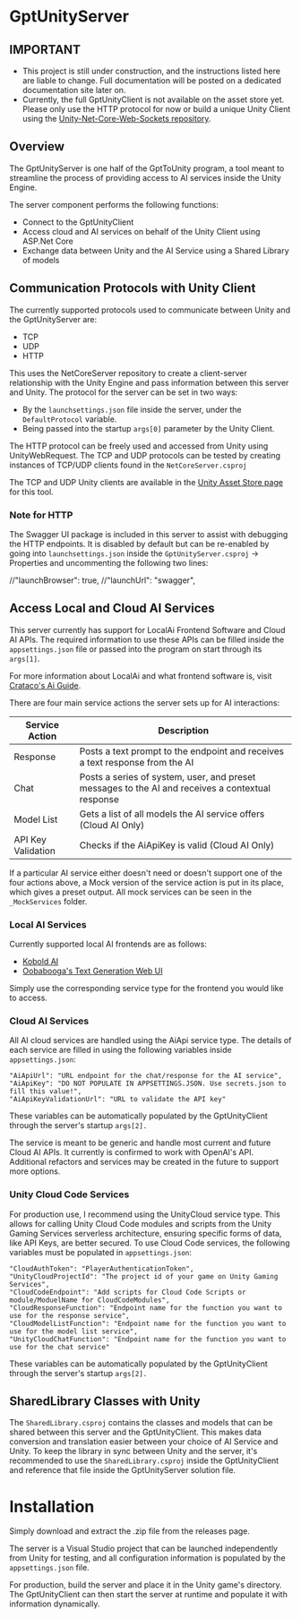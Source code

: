 # GptUnityServer

## IMPORTANT

- This project is still under construction, and the instructions listed here are liable to change. Full documentation will be posted on a dedicated documentation site later on.
- Currently, the full GptUnityClient is not available on the asset store yet. Please only use the HTTP protocol for now or build a unique Unity Client using the [Unity-Net-Core-Web-Sockets repository](https://github.com/JohannesDeml/Unity-Net-Core-Networking-Sockets).


## Overview
The GptUnityServer is one half of the GptToUnity program, a tool meant to streamline the process of providing access to AI services inside the Unity Engine.

The server component performs the following functions:

- Connect to the GptUnityClient
- Access cloud and AI services on behalf of the Unity Client using ASP.Net Core
- Exchange data between Unity and the AI Service using a Shared Library of models


## Communication Protocols with Unity Client

The currently supported protocols used to communicate between Unity and the GptUnityServer are:

- TCP
- UDP
- HTTP

This uses the NetCoreServer repository to create a client-server relationship with the Unity Engine and pass information between this server and Unity. The protocol for the server can be set in two ways:
- By the `launchsettings.json` file inside the server, under the `DefaultProtocol` variable.
- Being passed into the startup `args[0]` parameter by the Unity Client.

The HTTP protocol can be freely used and accessed from Unity using UnityWebRequest. The TCP and UDP protocols can be tested by creating instances of TCP/UDP clients found in the `NetCoreServer.csproj`

The TCP and UDP Unity clients are available in the [Unity Asset Store page]() for this tool.


### Note for HTTP
The Swagger UI package is included in this server to assist with debugging the HTTP endpoints. It is disabled by default but can be re-enabled by going into `launchsettings.json` inside the `GptUnityServer.csproj` -> Properties and uncommenting the following two lines:

//"launchBrowser": true,
//"launchUrl": "swagger",


## Access Local and Cloud AI Services

This server currently has support for LocalAi Frontend Software and Cloud AI APIs. The required information to use these APIs can be filled inside the `appsettings.json` file or passed into the program on start through its `args[1]`.

For more information about LocalAi and what frontend software is, visit [Crataco's Ai Guide](https://github.com/Crataco/ai-guide).

There are four main service actions the server sets up for AI interactions:

| Service Action     | Description |
| ----------- | ----------- |
| Response      | Posts a text prompt to the endpoint and receives a text response from the AI       |
| Chat   | Posts a series of system, user, and preset messages to the AI and receives a contextual response        |
| Model List      | Gets a list of all models the AI service offers (Cloud AI Only)       |
| API Key Validation   | Checks if the AiApiKey is valid (Cloud AI Only)        |

If a particular AI service either doesn't need or doesn't support one of the four actions above, a Mock version of the service action is put in its place, which gives a preset output. All mock services can be seen in the `_MockServices` folder.


### Local AI Services

Currently supported local AI frontends are as follows:
- [Kobold AI](https://github.com/KoboldAI/KoboldAI-Client)
- [Oobabooga's Text Generation Web UI](https://github.com/oobabooga/text-generation-webui)

Simply use the corresponding service type for the frontend you would like to access.


### Cloud AI Services

All AI cloud services are handled using the AiApi service type. The details of each service are filled in using the following variables inside `appsettings.json`:

    "AiApiUrl": "URL endpoint for the chat/response for the AI service",
    "AiApiKey": "DO NOT POPULATE IN APPSETTINGS.JSON. Use secrets.json to fill this value!",
    "AiApiKeyValidationUrl": "URL to validate the API key"

These variables can be automatically populated by the GptUnityClient through the server's startup `args[2].` 

The service is meant to be generic and handle most current and future Cloud AI APIs. It currently is confirmed to work with OpenAI's API. Additional refactors and services may be created in the future to support more options.


### Unity Cloud Code Services

For production use, I recommend using the UnityCloud service type. This allows for calling Unity Cloud Code modules and scripts from the Unity Gaming Services serverless architecture, ensuring specific forms of data, like API Keys, are better secured. To use Cloud Code services, the following variables must be populated in `appsettings.json`:

    "CloudAuthToken": "PlayerAuthenticationToken",
    "UnityCloudProjectId": "The project id of your game on Unity Gaming Services",
    "CloudCodeEndpoint": "Add scripts for Cloud Code Scripts or module/ModuelName for CloudCodeModules",
    "CloudResponseFunction": "Endpoint name for the function you want to use for the response service",
    "CloudModelListFunction": "Endpoint name for the function you want to use for the model list service",
    "UnityCloudChatFunction": "Endpoint name for the function you want to use for the chat service"

These variables can be automatically populated by the GptUnityClient through the server's startup `args[2].` 

## SharedLibrary Classes with Unity

The `SharedLibrary.csproj` contains the classes and models that can be shared between this server and the GptUnityClient. This makes data conversion and translation easier between your choice of AI Service and Unity. To keep the library in sync between Unity and the server, it's recommended to use the `SharedLibrary.csproj` inside the GptUnityClient and reference that file inside the GptUnityServer solution file.


# Installation

Simply download and extract the .zip file from the releases page. 

The server is a Visual Studio project that can be launched independently from Unity for testing, and all configuration information is populated by the `appsettings.json` file.

For production, build the server and place it in the Unity game's directory. The GptUnityClient can then start the server at runtime and populate it with information dynamically.

